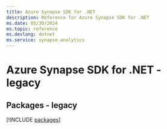 ```yaml
---
title: Azure Synapse SDK for .NET
description: Reference for Azure Synapse SDK for .NET
ms.date: 05/30/2024
ms.topic: reference
ms.devlang: dotnet
ms.service: synapse-analytics
---
```

# Azure Synapse SDK for .NET - legacy
## Packages - legacy
[!INCLUDE [packages](synapse-index.md)]